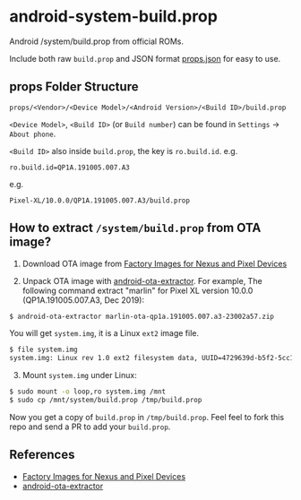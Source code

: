 # android-system-build.prop

Android /system/build.prop from official ROMs.

Include both raw `build.prop` and JSON format [props.json](props.json) for easy to use.

## props Folder Structure

```
props/<Vendor>/<Device Model>/<Android Version>/<Build ID>/build.prop
```

`<Device Model>`, `<Build ID>` (or `Build number`) can be found in `Settings` -> `About phone`.

`<Build ID>` also inside `build.prop`, the key is `ro.build.id`. e.g.

```
ro.build.id=QP1A.191005.007.A3
```

e.g.

```
Pixel-XL/10.0.0/QP1A.191005.007.A3/build.prop
```

## How to extract `/system/build.prop` from OTA image?

1. Download OTA image from [Factory Images for Nexus and Pixel Devices](https://developers.google.com/android/images)


2. Unpack OTA image with [android-ota-extractor](https://github.com/tobyxdd/android-ota-payload-extractor). For example, The following command extract "marlin" for Pixel XL version 10.0.0 (QP1A.191005.007.A3, Dec 2019):

```sh
$ android-ota-extractor marlin-ota-qp1a.191005.007.a3-23002a57.zip
```

You will get `system.img`, it is a Linux  `ext2` image file.

```sh
$ file system.img
system.img: Linux rev 1.0 ext2 filesystem data, UUID=4729639d-b5f2-5cc1-a120-9ac5f788683c (extents) (large files) (huge files)
```

3. Mount `system.img` under Linux:

```sh
$ sudo mount -o loop,ro system.img /mnt
$ sudo cp /mnt/system/build.prop /tmp/build.prop
```

Now you get a copy of `build.prop` in `/tmp/build.prop`. Feel feel to fork this repo and send a PR to add your `build.prop`.

## References

- [Factory Images for Nexus and Pixel Devices](https://developers.google.com/android/images)
- [android-ota-extractor](https://github.com/tobyxdd/android-ota-payload-extractor)